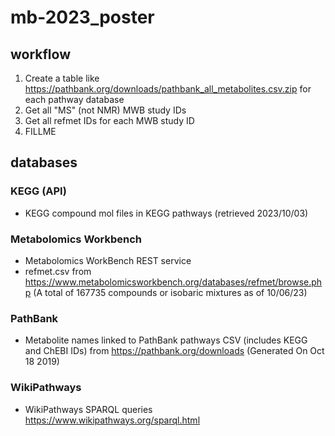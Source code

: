 # mb-2023_poster

## workflow

1. Create a table like https://pathbank.org/downloads/pathbank_all_metabolites.csv.zip for each pathway database
2. Get all "MS" (not NMR) MWB study IDs
3. Get all refmet IDs for each MWB study ID
4. FILLME

## databases

### KEGG (API)
- KEGG compound mol files in KEGG pathways (retrieved 2023/10/03)

### Metabolomics Workbench
- Metabolomics WorkBench REST service
- refmet.csv from https://www.metabolomicsworkbench.org/databases/refmet/browse.php (A total of 167735 compounds or isobaric mixtures as of 10/06/23)

### PathBank
- Metabolite names linked to PathBank pathways CSV (includes KEGG and ChEBI IDs) from https://pathbank.org/downloads (Generated On Oct 18 2019)

### WikiPathways
- WikiPathways SPARQL queries https://www.wikipathways.org/sparql.html
